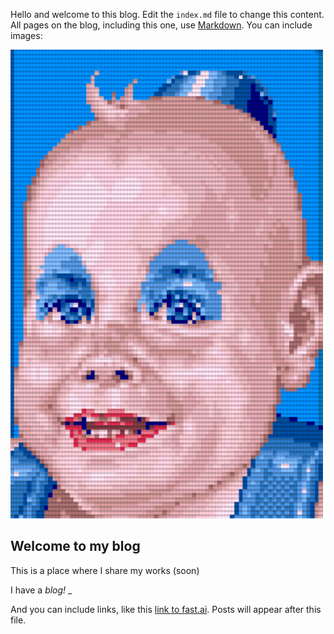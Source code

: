 Hello and welcome to this blog. Edit the `index.md` file to change this content. All pages on the blog, including this one, use [Markdown](https://guides.github.com/features/mastering-markdown/). You can include images:

![Image of fast.ai logo](images/snowbros.png)

## Welcome to my blog

This is a place where I share my works (soon)

I have a *blog!*
_

And you can include links, like this [link to fast.ai](https://www.fast.ai). Posts will appear after this file. 
